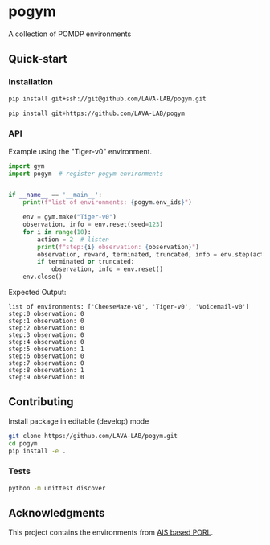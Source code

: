 # pogym
 A collection of POMDP environments 

## Quick-start 

### Installation

```bash
pip install git+ssh://git@github.com/LAVA-LAB/pogym.git
```

```bash
pip install git+https://github.com/LAVA-LAB/pogym
```

### API

Example using the "Tiger-v0" environment.

```python
import gym
import pogym  # register pogym environments


if __name__ == '__main__':
    print(f"list of environments: {pogym.env_ids}")

    env = gym.make("Tiger-v0")
    observation, info = env.reset(seed=123)
    for i in range(10):
        action = 2  # listen
        print(f"step:{i} observation: {observation}")
        observation, reward, terminated, truncated, info = env.step(action)
        if terminated or truncated:
            observation, info = env.reset()
    env.close()
```

Expected Output:
```
list of environments: ['CheeseMaze-v0', 'Tiger-v0', 'Voicemail-v0']
step:0 observation: 0
step:1 observation: 0
step:2 observation: 0
step:3 observation: 0
step:4 observation: 0
step:5 observation: 1
step:6 observation: 0
step:7 observation: 0
step:8 observation: 1
step:9 observation: 0
```

## Contributing

Install package in editable (develop) mode
```bash
git clone https://github.com/LAVA-LAB/pogym.git
cd pogym
pip install -e .
```


### Tests

```bash
python -m unittest discover
```

## Acknowledgments

This project contains the environments from [AIS based PORL](https://github.com/info-structures/ais).

